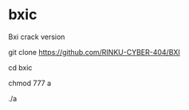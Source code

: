 # bxic
Bxi crack version


git clone https://github.com/RINKU-CYBER-404/BXI

cd bxic

chmod 777 a

./a
